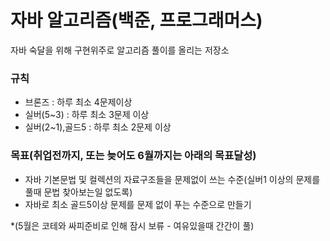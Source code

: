# 자바 알고리즘(백준, 프로그래머스)
자바 숙달을 위해 구현위주로 알고리즘 풀이를 올리는 저장소

### 규칙

- 브론즈 : 하루 최소 4문제이상
- 실버(5~3) : 하루 최소 3문제 이상
- 실버(2~1),골드5 : 하루 최소 2문제 이상

### 목표(취업전까지, 또는 늦어도 6월까지는 아래의 목표달성)

- 자바 기본문법 및 컬렉션의 자료구조들을 문제없이 쓰는 수준(실버1 이상의 문제를 풀때 문법 찾아보는일 없도록)
- 자바로 최소 골드5이상 문제를 문제 없이 푸는 수준으로 만들기

*(5월은 코테와 싸피준비로 인해 잠시 보류 - 여유있을때 간간이 풀)


